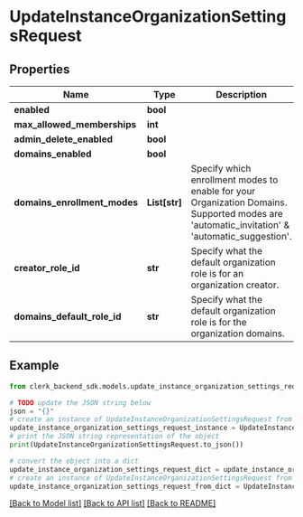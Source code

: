 # UpdateInstanceOrganizationSettingsRequest


## Properties

Name | Type | Description | Notes
------------ | ------------- | ------------- | -------------
**enabled** | **bool** |  | [optional] 
**max_allowed_memberships** | **int** |  | [optional] 
**admin_delete_enabled** | **bool** |  | [optional] 
**domains_enabled** | **bool** |  | [optional] 
**domains_enrollment_modes** | **List[str]** | Specify which enrollment modes to enable for your Organization Domains. Supported modes are &#39;automatic_invitation&#39; &amp; &#39;automatic_suggestion&#39;. | [optional] 
**creator_role_id** | **str** | Specify what the default organization role is for an organization creator. | [optional] 
**domains_default_role_id** | **str** | Specify what the default organization role is for the organization domains. | [optional] 

## Example

```python
from clerk_backend_sdk.models.update_instance_organization_settings_request import UpdateInstanceOrganizationSettingsRequest

# TODO update the JSON string below
json = "{}"
# create an instance of UpdateInstanceOrganizationSettingsRequest from a JSON string
update_instance_organization_settings_request_instance = UpdateInstanceOrganizationSettingsRequest.from_json(json)
# print the JSON string representation of the object
print(UpdateInstanceOrganizationSettingsRequest.to_json())

# convert the object into a dict
update_instance_organization_settings_request_dict = update_instance_organization_settings_request_instance.to_dict()
# create an instance of UpdateInstanceOrganizationSettingsRequest from a dict
update_instance_organization_settings_request_from_dict = UpdateInstanceOrganizationSettingsRequest.from_dict(update_instance_organization_settings_request_dict)
```
[[Back to Model list]](../README.md#documentation-for-models) [[Back to API list]](../README.md#documentation-for-api-endpoints) [[Back to README]](../README.md)


